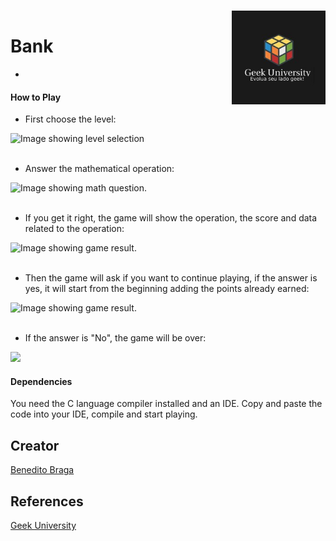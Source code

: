 <h1 align="left">Bank<a href="https://www.geekuniversity.com.br/"><img align="right" style="margin-top: -40px;" src="images/logo01.jpeg" alt="Logo" width="150"></a></h1>


- 

#### How to Play 

- First choose the level:

<div ><img alt="Image showing level selection" src="images/choose-level.png"></div>
<br>

 - Answer the mathematical operation:

<div><img alt="Image showing math question." src="images/question.png"></div>
<br>
 
 - If you get it right, the game will show the operation, the score and data related to the operation:

<div><img alt="Image showing game result." src="images/result.png"></div>
<br>
 
 - Then the game will ask if you want to continue playing, if the answer is yes, it will start from the beginning adding the points already earned:

<div><img alt="Image showing game result." src="images/question2.png"></div>
<br>
 
 - If the answer is "No", the game will be over:

<div><img aalt="Image showing game over." src="images/finally.png"></div>

#### Dependencies

You need the C language compiler installed and an IDE. Copy and paste the code into your IDE, compile and start playing.

## Creator

[Benedito Braga](https://beneditobraga.github.io/portfolio/ "Meet the Creator.")

## References

[Geek University](https://www.geekuniversity.com.br/ "Access the course content here.")